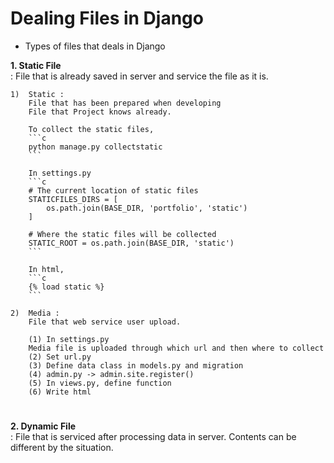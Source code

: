 # Dealing Files in Django

* Types of files that deals in Django

**1. Static File**  
    : File that is already saved in server and service the file as it is.

    1)  Static : 
        File that has been prepared when developing
        File that Project knows already.

        To collect the static files,
        ```c
        python manage.py collectstatic
        ```

        In settings.py
        ```c
        # The current location of static files
        STATICFILES_DIRS = [
            os.path.join(BASE_DIR, 'portfolio', 'static')
        ] 

        # Where the static files will be collected
        STATIC_ROOT = os.path.join(BASE_DIR, 'static')  
        ```

        In html,
        ```c
        {% load static %}
        ```

    2)  Media : 
        File that web service user upload.
        
        (1) In settings.py
        Media file is uploaded through which url and then where to collect
        (2) Set url.py
        (3) Define data class in models.py and migration
        (4) admin.py -> admin.site.register()
        (5) In views.py, define function
        (6) Write html  

#       



**2. Dynamic File**  
    : File that is serviced after processing data in server. Contents can be different by the situation.
    